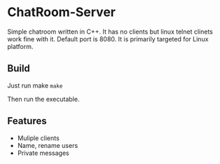 # ChatRoom-Server

Simple chatroom written in C++. It has no clients but linux telnet clinets work fine with it. Default port is 8080. It is primarily targeted for Linux platform.

## Build

Just run make `make`

Then run the executable.

## Features
* Muliple clients
* Name, rename users
* Private messages